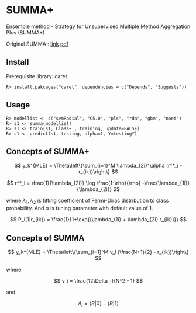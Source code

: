 # SUMMA+ 

Ensemble method - Strategy for Unsupervised Multiple Method Aggregation Plus (SUMMA+)

Original SUMMA : [link](http://jmlr.org/papers/v20/18-094.html) [pdf](https://www.google.com/url?sa=t&rct=j&q=&esrc=s&source=web&cd=4&cad=rja&uact=8&ved=2ahUKEwiFqOK39OXmAhUqh-AKHQIuDPEQFjADegQIBhAC&url=http%3A%2F%2Fwww.jmlr.org%2Fpapers%2Fvolume20%2F18-094%2F18-094.pdf&usg=AOvVaw2JrWKtNU8u-MMJSQ8iTGo8)

## Install

Prerequisite library: caret

```{r}
R> install.pakcages("caret", dependencies = c("Depends", "Suggests"))
```

## Usage

```{r}
R> modellist <- c("svmRadial", "C5.0", "pls", "rda", "gbm", "nnet")
R> s1 <- summa(modellist)
R> s1 <- train(s1, Class~., training, update=FALSE)
R> s1 <- predict(s1, testing, alpha=1, Y=testingY)
```

## Concepts of SUMMA+

$$ y_k^{MLE} = \Theta\left\{\sum_{i=1}^M \lambda_{2i}^\alpha (r^*_i - r_{ik})\right\} $$

$$ r^*_i = \frac{1}{\lambda_{2i}} \log \frac{1-\rho}{\rho} -\frac{\lambda_{1i}}{\lambda_{2i}} $$

where $\lambda_1, \lambda_2$ is fitting coefficient of Fermi-Dirac distribution to class probability. And $\alpha$ is tuning parameter with default value of 1. 

$$ P_i(1|r_{ik}) = \frac{1}{1+\exp{(\lambda_{1i} + \lambda_{2i} r_{ik})}} $$

## Concepts of SUMMA

$$ y_k^{MLE} = \Theta\left\{\sum_{i=1}^M v_i (\frac{N+1}{2} - r_{ik})\right\} $$

where 

$$ v_i = \frac{12\Delta_i}{N^2 - 1} $$

and 

$$ \Delta_i = \left< R|0\right> - \left< R|1\right> $$
